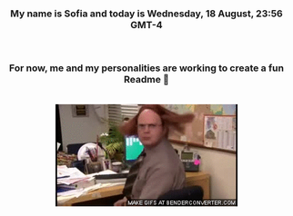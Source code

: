 


<div align="center">
<h3 >My name is Sofia and today is Wednesday, 18 August, 23:56 GMT-4</h3><br>
<h3 >For now, me and my personalities are working to create a fun Readme 👋
</h3><br>
<img src='img/dwight.gif' alt='working...'/>
</div>
